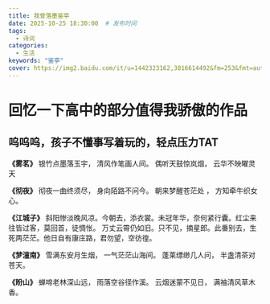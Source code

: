 ```yaml
---
title: 我曾落墨鉴亭
date: 2025-10-25 18:30:00  # 发布时间
tags: 
  - 诗词
categories: 
  - 生活
keywords: "鉴亭"
cover: https://img2.baidu.com/it/u=1442323162,3816614492&fm=253&fmt=auto&app=138&f=JPEG?w=1422&h=800
---
```


# 回忆一下高中的部分值得我骄傲的作品
## 呜呜呜，孩子不懂事写着玩的，轻点压力TAT

**《雾茗》**
银竹点墨落玉宇，
清风作笔画人间。
偶听天鼓惊岚烟，
云华不映曜灵天

**《彻夜》**
彻夜一曲终须尽，
身向陌路不问今。
朝来梦醒苍茫处 ，
方知牵牛织女心。

**《江城子》**
斜阳惨淡晚风凉。今朝去，添衣裳。未冠年华，奈何紧行囊。红尘来往皆过客，莫回首，徒惆怅。        万丈云霄仍如旧。只不见，摘星郎。此番别去，生死两茫茫。他日自有康庄路，君勿望，空彷徨。

**《梦潼南》**
雪满东安月生烟，
一气茫茫山海间。
蓬莱缥缈几人问，
半盏清茶对苍天。

**《盼山》**
蝉啼老林深山远，
雨落空谷径作溪。
云烟迷蒙不见日，
满袖清风草木香。